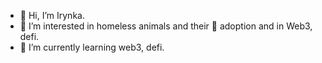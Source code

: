 - 👋 Hi, I’m Irynka.
- 👀 I’m interested in homeless animals and their 💞️ adoption and in Web3, defi.
- 🌱 I’m currently learning web3, defi.


<!---
IrynkaKut/IrynkaKut is a ✨ special ✨ repository because its `README.md` (this file) appears on your GitHub profile.
You can click the Preview link to take a look at your changes.
--->
